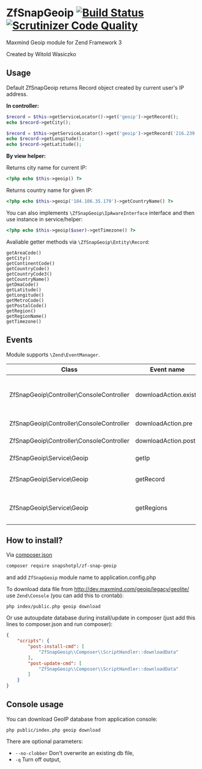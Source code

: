 ZfSnapGeoip [![Build Status](https://travis-ci.org/snapshotpl/ZfSnapGeoip.png?branch=master)](https://travis-ci.org/snapshotpl/ZfSnapGeoip) [![Scrutinizer Code Quality](https://scrutinizer-ci.com/g/snapshotpl/ZfSnapGeoip/badges/quality-score.png?b=master)](https://scrutinizer-ci.com/g/snapshotpl/ZfSnapGeoip/?branch=master)
===========

Maxmind Geoip module for Zend Framework 3

Created by Witold Wasiczko

Usage
-----
Default ZfSnapGeoip returns Record object created by current user's IP address.

**In controller:**

```php
$record = $this->getServiceLocator()->get('geoip')->getRecord();
echo $record->getCity();
```

```php
$record = $this->getServiceLocator()->get('geoip')->getRecord('216.239.51.99');
echo $record->getLongitude();
echo $record->getLatitude();
```

**By view helper:**

Returns city name for current IP:
```php
<?php echo $this->geoip() ?>
```
Returns country name for given IP:
```php
<?php echo $this->geoip('184.106.35.179')->getCountryName() ?>
```

You can also implements `\ZfSnapGeoip\IpAwareInterface` interface and then use instance in service/helper:
```php
<?php echo $this->geoip($user)->getTimezone() ?>
```

Avaliable getter methods via `\ZfSnapGeoip\Entity\Record`:
```
getAreaCode()
getCity()
getContinentCode()
getCountryCode()
getCountryCode3()
getCountryName()
getDmaCode()
getLatitude()
getLongitude()
getMetroCode()
getPostalCode()
getRegion()
getRegionName()
getTimezone()
```

Events
------

Module supports `\Zend\EventManager`.

Class | Event name | Description | Params
--- | --- | --- | ---
ZfSnapGeoip\Controller\ConsoleController | downloadAction.exists | If no-clobber is enabled and file exists | path (to dat file)
ZfSnapGeoip\Controller\ConsoleController | downloadAction.pre | Before unzip file | path (to dat file), response (gziped response object)
ZfSnapGeoip\Controller\ConsoleController | downloadAction.post | After unzip file | path (to dat file)
ZfSnapGeoip\Service\Geoip | getIp | After read IP | ip (ip address)
ZfSnapGeoip\Service\Geoip | getRecord | After created record | record (instance of ZfSnapGeoip\Entity\RecordInterface)
ZfSnapGeoip\Service\Geoip | getRegions | After first loading regions names | regions


How to install?
---------------
Via [composer.json](https://getcomposer.org/)
```bash
composer require snapshotpl/zf-snap-geoip
```

and add `ZfSnapGeoip` module name to application.config.php

To download data file from http://dev.maxmind.com/geoip/legacy/geolite/ use `Zend\Console` (you can add this to crontab):
```
php index/public.php geoip download
```
Or use autoupdate database during install/update in composer (just add this lines to composer.json and run composer):
```json
{
    "scripts": {
        "post-install-cmd": [
            "ZfSnapGeoip\\Composer\\ScriptHandler::downloadData"
        ],
        "post-update-cmd": [
            "ZfSnapGeoip\\Composer\\ScriptHandler::downloadData"
        ]
    }
}
```

Console usage
-------------
You can download GeoIP database from application console:
```
php public/index.php geoip download
```
There are optional parameters:
* `--no-clobber` Don't overwrite an existing db file,
* `-q` Turn off output,
